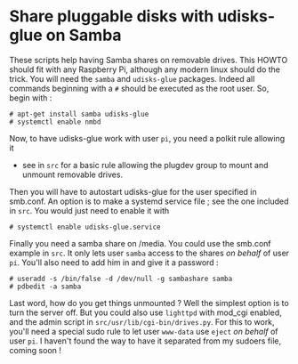 # Share pluggable disks with udisks-glue on Samba

These scripts help having Samba shares on removable drives. This HOWTO should
fit with any Raspberry Pi, although any modern linux should do the trick. You
will need the `samba` and `udisks-glue` packages. Indeed all commands beginning
with a `#` should be executed as the root user. So, begin with :

    # apt-get install samba udisks-glue
    # systemctl enable nmbd

Now, to have udisks-glue work with user `pi`, you need a polkit rule allowing it
- see in `src` for a basic rule allowing the plugdev group to mount and unmount
removable drives.

Then you will have to autostart udisks-glue for the user specified in smb.conf.
An option is to make a systemd service file ; see the one included in `src`. You
would just need to enable it with

    # systemctl enable udisks-glue.service

Finally you need a samba share on /media. You could use the smb.conf example in
`src`. It only lets user `samba` access to the shares _on behalf_ of user `pi`.
You'll also need to add him in and give it a password :

    # useradd -s /bin/false -d /dev/null -g sambashare samba
    # pdbedit -a samba

Last word, how do you get things unmounted ? Well the simplest option is to turn
the server off. But you could also use `lighttpd` with mod_cgi enabled, and the
admin script in `src/usr/lib/cgi-bin/drives.py`. For this to work, you'll need a
special sudo rule to let user `www-data` use `eject` _on behalf_ of user `pi`.
I haven't found the way to have it separated from my sudoers file, coming soon !

